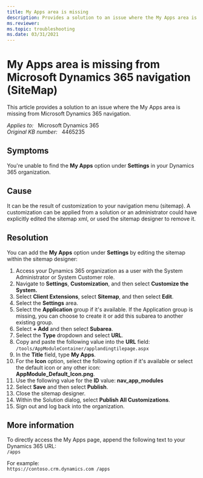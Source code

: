 ```yaml
---
title: My Apps area is missing
description: Provides a solution to an issue where the My Apps area is missing from Microsoft Dynamics 365 navigation.
ms.reviewer: 
ms.topic: troubleshooting
ms.date: 03/31/2021
---
```

# My Apps area is missing from Microsoft Dynamics 365 navigation (SiteMap)

This article provides a solution to an issue where the My Apps area is missing from Microsoft Dynamics 365 navigation.

_Applies to:_ &nbsp; Microsoft Dynamics 365  
_Original KB number:_ &nbsp; 4465235

## Symptoms

You're unable to find the **My Apps** option under **Settings** in your Dynamics 365 organization.

## Cause

It can be the result of customization to your navigation menu (sitemap). A customization can be applied from a solution or an administrator could have explicitly edited the sitemap xml, or used the sitemap designer to remove it.

## Resolution

You can add the **My Apps** option under **Settings** by editing the sitemap within the sitemap designer:

1. Access your Dynamics 365 organization as a user with the System Administrator or System Customer role.
2. Navigate to **Settings**, **Customization**, and then select **Customize the System.**  
3. Select **Client Extensions**, select **Sitemap**, and then select **Edit**.
4. Select the **Settings** area.
5. Select the **Application** group if it's available. If the Application group is missing, you can choose to create it or add this subarea to another existing group.
6. Select **+ Add** and then select **Subarea**.
7. Select the **Type** dropdown and select **URL**.
8. Copy and paste the following value into the **URL** field:  
    `/tools/AppModuleContainer/applandingtilepage.aspx`
9. In the **Title** field, type **My Apps**.
10. For the **Icon** option, select the following option if it's available or select the default icon or any other icon:  
    **AppModule_Default_Icon.png**.
11. Use the following value for the **ID** value: **nav_app_modules**
12. Select **Save** and then select **Publish**.
13. Close the sitemap designer.
14. Within the Solution dialog, select **Publish All Customizations**.
15. Sign out and log back into the organization.

## More information

To directly access the My Apps page, append the following text to your Dynamics 365 URL:  
`/apps`

For example:  
`https://contoso.crm.dynamics.com /apps`
